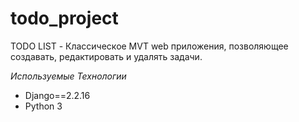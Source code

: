 # todo_project
TODO LIST - Классическое MVT web приложения, позволяющее создавать, редактировать и удалять задачи. 

_Используемые Технологии_
* Django==2.2.16
* Python 3
